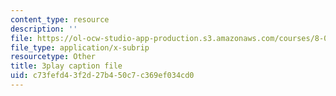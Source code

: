 ```yaml
---
content_type: resource
description: ''
file: https://ol-ocw-studio-app-production.s3.amazonaws.com/courses/8-06-quantum-physics-iii-spring-2018/c73fefd43f2d27b450c7c369ef034cd0_bTZbn7M2Hc.srt
file_type: application/x-subrip
resourcetype: Other
title: 3play caption file
uid: c73fefd4-3f2d-27b4-50c7-c369ef034cd0
---
```

